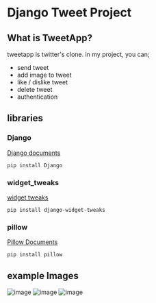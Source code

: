 # Django Tweet Project

## What is TweetApp?

tweetapp is twitter's clone. in my project, you can;
* send tweet
* add image to tweet
* like / dislike tweet
* delete tweet
* authentication

## libraries

### Django
[Django documents](https://docs.djangoproject.com/en/5.0/)

~~~
pip install Django
~~~


### widget_tweaks
[widget tweaks](https://pypi.org/project/django-widget-tweaks/)

~~~
pip install django-widget-tweaks
~~~

### pillow
[Pillow Documents](https://pypi.org/project/pillow/)

~~~
pip install pillow
~~~

## example Images

![image](https://github.com/user-attachments/assets/00eaea50-a980-4677-9ef0-3b2ae6559399)
![image](https://github.com/user-attachments/assets/1dc61b52-25b9-4ba3-ae07-95977bb6334a)
![image](https://github.com/user-attachments/assets/3897e0e7-e9b9-4387-97e0-8e7487a92bcc)

